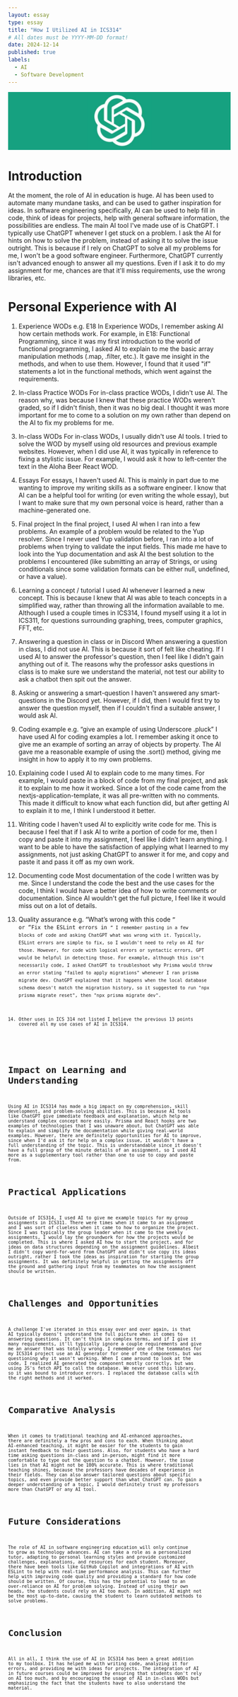 ```yaml
---
layout: essay
type: essay
title: "How I Utilized AI in ICS314"
# All dates must be YYYY-MM-DD format!
date: 2024-12-14
published: true
labels:
  - AI
  - Software Development
---
```


<img class="img-fluid" src="../img/ai/ai-header.png">

# Introduction

At the moment, the role of AI in education is huge. AI has been used to automate many mundane tasks, and can be used to gather inspiration for ideas. In software engineering specifically, AI can be used to help fill in code, think of ideas for projects, help with general software information, the possibilities are endless. The main AI tool I've made use of is ChatGPT. I typically use ChatGPT whenever I get stuck on a problem. I ask the AI for hints on how to solve the problem, instead of asking it to solve the issue outright. This is because if I rely on ChatGPT to solve all my problems for me, I won't be a good software engineer. Furthermore, ChatGPT currently isn't advanced enough to answer all my questions. Even if I ask it to do my assignment for me, chances are that it'll miss requirements, use the wrong libraries, etc.

# Personal Experience with AI

1. Experience WODs e.g. E18
In Experience WODs, I remember asking AI how certain methods work. For example, in E18: Functional Programming, since it was my first introduction to the world of functional programming, I asked AI to explain to me the basic array manipulation methods (.map, .filter, etc.). It gave me insight in the methods, and when to use them. However, I found that it used "if" statements a lot in the functional methods, which went against the requirements.

2. In-class Practice WODs
For in-class practice WODs, I didn't use AI. The reason why, was because I knew that these practice WODs weren't graded, so if I didn't finish, then it was no big deal. I thought it was more important for me to come to a solution on my own rather than depend on the AI to fix my problems for me.

3. In-class WODs
For in-class WODs, I usually didn't use AI tools. I tried to solve the WOD by myself using old resources and previous example websites. However, when I did use AI, it was typically in reference to fixing a stylistic issue. For example, I would ask it how to left-center the text in the Aloha Beer React WOD.

4. Essays
For essays, I haven't used AI. This is mainly in part due to me wanting to improve my writing skills as a software engineer. I know that AI can be a helpful tool for writing (or even writing the whole essay), but I want to make sure that my own personal voice is heard, rather than a machine-generated one.

5. Final project
In the final project, I used AI when I ran into a few problems. An example of a problem would be related to the Yup resolver. Since I never used Yup validation before, I ran into a lot of problems when trying to validate the input fields. This made me have to look into the Yup documentation and ask AI the best solution to the problems I encountered (like submitting an array of Strings, or using conditionals since some validation formats can be either null, undefined, or have a value).

6. Learning a concept / tutorial
I used AI whenever I learned a new concept. This is because I knew that AI was able to teach concepts in a simplified way, rather than throwing all the information available to me. Although I used a couple times in ICS314, I found myself using it a lot in ICS311, for questions surrounding graphing, trees, computer graphics, FFT, etc.

7. Answering a question in class or in Discord
When answering a question in class, I did not use AI. This is because it sort of felt like cheating. If I used AI to answer the professor's question, then I feel like I didn't gain anything out of it. The reasons why the professor asks questions in class is to make sure we understand the material, not test our ability to ask a chatbot then spit out the answer.

8. Asking or answering a smart-question
I haven't answered any smart-questions in the Discord yet. However, if I did, then I would first try to answer the question myself, then if I couldn't find a suitable answer, I would ask AI.

9. Coding example e.g. “give an example of using Underscore .pluck”
I have used AI for coding examples a lot. I remember asking it once to give me an example of sorting an array of objects by property. The AI gave me a reasonable example of using the .sort() method, giving me insight in how to apply it to my own problems.

10. Explaining code
I used AI to explain code to me many times. For example, I would paste in a block of code from my final project, and ask it to explain to me how it worked. Since a lot of the code came from the nextjs-application-template, it was all pre-written with no comments. This made it difficult to know what each function did, but after getting AI to explain it to me, I think I understood it better.

11. Writing code
I haven't used AI to explicitly write code for me. This is because I feel that if I ask AI to write a portion of code for me, then I copy and paste it into my assignment, I feel like I didn't learn anything. I want to be able to have the satisfaction of applying what I learned to my assignments, not just asking ChatGPT to answer it for me, and copy and paste it and pass it off as my own work.

12. Documenting code
Most documentation of the code I written was by me. Since I understand the code the best and the use cases for the code, I think I would have a better idea of how to write comments or documentation. Since AI wouldn't get the full picture, I feel like it would miss out on a lot of details.

13. Quality assurance e.g. “What’s wrong with this code <code here>” or “Fix the ESLint errors in <code here>”
I remember pasting in a few blocks of code and asking ChatGPT what was wrong with it. Typically, ESLint errors are simple to fix, so I wouldn't need to rely on AI for those. However, for code with logical errors or syntactic errors, GPT would be helpful in detecting those. For example, although this isn't necessarily code, I asked ChatGPT to troubleshoot why Prisma would throw an error stating "failed to apply migrations" whenever I ran prisma migrate dev. ChatGPT explained that it happens when the local database schema doesn't match the migration history, so it suggested to run "npx prisma migrate reset", then "npx prisma migrate dev".

14. Other uses in ICS 314 not listed
I believe the previous 13 points covered all my use cases of AI in ICS314.

# Impact on Learning and Understanding

Using AI in ICS314 has made a big impact on my comprehension, skill development, and problem-solving abilities. This is because AI tools like ChatGPT give immediate feedback and explanation, which help me understand complex concept more easily. Prisma and React hooks are two examples of technologies that I was unaware about, but ChatGPT was able to explain and simplify the documentation while giving real-world examples. However, there are definitely opportunities for AI to improve, since when I'd ask it for help on a complex issue, it wouldn't have a full understanding of the topic. This is understandable since it doesn't have a full grasp of the minute details of an assignment, so I used AI more as a supplementary tool rather than one to use to copy and paste from.

# Practical Applications

Outside of ICS314, I used AI to give me example topics for my group assignments in ICS311. There were times when it came to an assignment and I was sort of clueless when it came to how to organize the project. Since I was typically the group leader when it came to the weekly assignments, I would lay the groundwork for how the projects would be completed. This is where I asked AI how to start the project, and for ideas on data structures depending on the assignment guidelines. Albeit I didn't copy word-for-word from ChatGPT and didn't use copy its ideas outright, rather I took the ideas as inspiration for starting the group assignments. It was definitely helpful in getting the assignments off the ground and gathering input from my teammates on how the assignment should be written.

# Challenges and Opportunities

A challenge I've iterated in this essay over and over again, is that AI typically doens't understand the full picture when it comes to answering questions. It can't think in complex terms, and if I give it many requirements, it'll typically ignore a couple requirements and give me an answer that was totally wrong. I remember one of the teammates for my ICS314 project use an AI generator for one of the components, but was questioning why it wasn't working. When I came around to look at the code, I realized AI generated the component mostly correctly, but was using JS's fetch API to call the database. We never used this library, so it was bound to introduce errors. I replaced the database calls with the right methods and it worked.

# Comparative Analysis

When it comes to traditional teaching and AI-enhanced approaches, there are definitely a few pros and cons to each. When thinking about AI-enhanced teaching, it might be easier for the students to gain instant feedback to their questions. Also, for students who have a hard time asking questions in-class and in-person, might find it more comfortable to type out the question to a chatbot. However, the issue lies in that AI might not be 100% accurate. This is where traditional teaching shines, because the professors have decades of experience in their fields. They can also answer tailored questions about specific topics, and even provide better support than what ChatGPT can. To gain a deeper understanding of a topic, I would definitely trust my professors more than ChatGPT or any AI tool.

# Future Considerations

The role of AI in software engineering education will only continue to grow as technology advances. AI can take a role as a personalized tutor, adapting to personal learning styles and provide customized challenges, explanations, and resources for each student. Moreover, there have been tools like GitHub Copilot and integrations of AI with ESLint to help with real-time performance analysis. This can further help with improving code quality and providing a standard for how code should be written. Of course, this has the potential to lead to an over-reliance on AI for problem solving. Instead of using their own heads, the students could rely on AI too much. In addition, AI might not be the most up-to-date, causing the student to learn outdated methods to solve problems.

# Conclusion

All in all, I think the use of AI in ICS314 has been a great addition to my toolbox. It has helped me with writing code, analyzing it for errors, and providing me with ideas for projects. The integration of AI in future courses could be improved by ensuring that students don't rely on AI too much, and by encouraging the usage of AI in in-class WODs but emphasizing the fact that the students have to also understand the material.